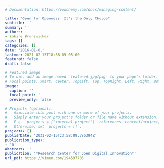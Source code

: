 ```yaml
---
# Documentation: https://wowchemy.com/docs/managing-content/

title: "Open for Openness: It's the Only Choice"
subtitle: ''
summary: ''
authors:
- Sabine Brunswicker
tags: []
categories: []
date: '2016-01-01'
lastmod: 2021-02-15T18:58:09-05:00
featured: false
draft: false

# Featured image
# To use, add an image named `featured.jpg/png` to your page's folder.
# Focal points: Smart, Center, TopLeft, Top, TopRight, Left, Right, BottomLeft, Bottom, BottomRight.
image:
  caption: ''
  focal_point: ''
  preview_only: false

# Projects (optional).
#   Associate this post with one or more of your projects.
#   Simply enter your project's folder or file name without extension.
#   E.g. `projects = ["internal-project"]` references `content/project/deep-learning/index.md`.
#   Otherwise, set `projects = []`.
projects: []
publishDate: '2021-02-15T23:58:09.786394Z'
publication_types:
- '0'
abstract: ''
publication: '*Research Center for Open Digital Innovation*'
url_pdf: https://vimeo.com/194597786
---
```

